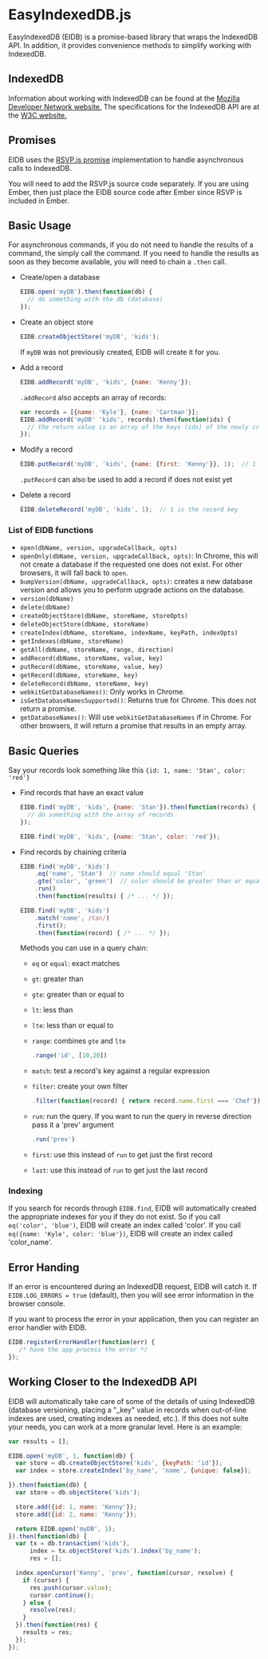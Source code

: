 # EasyIndexedDB.js

EasyIndexedDB (EIDB) is a promise-based library that wraps the IndexedDB API. In addition, it provides convenience methods to simplify working with IndexedDB.

## IndexedDB

Information about working with IndexedDB can be found at the [Mozilla Developer Network website.](https://developer.mozilla.org/en-US/docs/IndexedDB) The specifications for the IndexedDB API are at the [W3C website.](http://www.w3.org/TR/IndexedDB/)

## Promises

EIDB uses the [RSVP.js promise](https://github.com/tildeio/rsvp.js) implementation to handle asynchronous calls to IndexedDB.

You will need to add the RSVP.js source code separately. If you are using Ember, then just place the EIDB source code after Ember since RSVP is included in Ember.

## Basic Usage

For asynchronous commands, if you do not need to handle the results of a command, the simply call the command. If you need to handle the results as soon as they become available, you will need to chain a `.then` call.

* Create/open a database

    ```javascript
    EIDB.open('myDB').then(function(db) {
      // do something with the db (database)
    });
    ```

* Create an object store

    ```javascript
    EIDB.createObjectStore('myDB', 'kids');
    ```

    If `myDB` was not previously created, EIDB will create it for you.

* Add a record

    ```javascript
    EIDB.addRecord('myDB', 'kids', {name: 'Kenny'});
    ```

    `.addRecord` also accepts an array of records:

    ```javascript
    var records = [{name: 'Kyle'}, {name: 'Cartman'}];
    EIDB.addRecord('myDB' 'kids', records).then(function(ids) {
      // the return value is an array of the keys (ids) of the newly created records
    });
    ```

* Modify a record

    ```javascript
    EIDB.putRecord('myDB', 'kids', {name: {first: 'Kenny'}}, 1);  // 1 is the record key
    ```

    `.putRecord` can also be used to add a record if does not exist yet

* Delete a record

    ```javascript
    EIDB.deleteRecord('myDB', 'kids', 1);  // 1 is the record key
    ```
### List of EIDB functions
* `open(dbName, version, upgradeCallback, opts)`
* `openOnly(dbName, version, upgradeCallback, opts)`: In Chrome, this will not create a database if the requested one does not exist. For other browsers, it will fall back to `open`.
* `bumpVersion(dbName, upgradeCallback, opts)`: creates a new database version and allows you to perform upgrade actions on the database.
* `version(dbName)`
* `delete(dbName)`
* `createObjectStore(dbName, storeName, storeOpts)`
* `deleteObjectStore(dbName, storeName)`
* `createIndex(dbName, storeName, indexName, keyPath, indexOpts)`
* `getIndexes(dbName, storeName)`
* `getAll(dbName, storeName, range, direction)`
* `addRecord(dbName, storeName, value, key)`
* `putRecord(dbName, storeName, value, key)`
* `getRecord(dbName, storeName, key)`
* `deleteRecord(dbName, storeName, key)`
* `webkitGetDatabaseNames()`: Only works in Chrome.
* `isGetDatabaseNamesSupported()`: Returns true for Chrome. This does not return a promise.
* `getDatabaseNames()`: Will use `webkitGetDatabaseNames` if in Chrome. For other browsers, it will return a promise that results in an empty array.


## Basic Queries

Say your records look something like this `{id: 1, name: 'Stan', color: 'red'}`

* Find records that have an exact value

    ```javascript
    EIDB.find('myDB', 'kids', {name: 'Stan'}).then(function(records) {
      // do something with the array of records
    });
    ```
    ```javascript
    EIDB.find('myDB', 'kids', {name: 'Stan', color: 'red'});
    ```

* Find records by chaining criteria

    ```javascript
    EIDB.find('myDB', 'kids')
        .eq('name', 'Stan')  // name should equal 'Stan'
        .gte('color', 'green')  // color should be greater than or equal to 'green'
        .run()
        .then(function(results) { /* ... */ });
    ```
    ```javascript
    EIDB.find('myDB', 'kids')
        .match('name', /tan/)
        .first();
        .then(function(record) { /* ... */ });
    ```

    Methods you can use in a query chain:
    * `eq` or `equal`: exact matches
    * `gt`: greater than
    * `gte`: greater than or equal to
    * `lt`: less than
    * `lte`: less than or equal to
    * `range`: combines `gte` and `lte`

        ```javascript
        .range('id', [10,20])
        ```

    * `match`: test a record's key against a regular expression
    * `filter`: create your own filter

        ```javascript
        .filter(function(record) { return record.name.first === 'Chef'})
        ```

    * `run`: run the query. If you want to run the query in reverse direction pass it a 'prev' argument

        ```javascript
        .run('prev')
        ```

    * `first`: use this instead of `run` to get just the first record
    * `last`: use this instead of `run` to get just the last record

### Indexing
If you search for records through `EIDB.find`, EIDB will automatically created the appropriate indexes for you if they do not exist. So if you call `eq('color', 'blue')`, EIDB will create an index called 'color'. If you call `eq({name: 'Kyle', color: 'blue'})`, EIDB will create an index called 'color_name'.

## Error Handing

If an error is encountered during an IndexedDB request, EIDB will catch it. If `EIDB.LOG_ERRORS = true` (default), then you will see error information in the browser console.

If you want to process the error in your application, then you can register an error handler with EIDB.

```javascript
EIDB.registerErrorHandler(function(err) {
   /* have the app process the error */
});
```
## Working Closer to the IndexedDB API
EIDB will automatically take care of some of the details of using IndexedDB (database versioning, placing a "_key" value in records when out-of-line indexes are used, creating indexes as needed, etc.). If this does not suite your needs, you can work at a more granular level. Here is an example:

```javascript
var results = [];

EIDB.open('myDB', 1, function(db) {
  var store = db.createObjectStore('kids', {keyPath: 'id'});
  var index = store.createIndex('by_name', 'name', {unique: false});

}).then(function(db) {
  var store = db.objectStore('kids');

  store.add({id: 1, name: 'Kenny'});
  store.add({id: 2, name: 'Kenny'});

  return EIDB.open('myDB', 1);
}).then(function(db) {
  var tx = db.transaction('kids'),
      index = tx.objectStore('kids').index('by_name');
      res = [];

  index.openCursor('Kenny', 'prev', function(cursor, resolve) {
    if (cursor) {
      res.push(cursor.value);
      cursor.continue();
    } else {
      resolve(res);
    }
  }).then(function(res) {
    results = res;
  });
});
```
